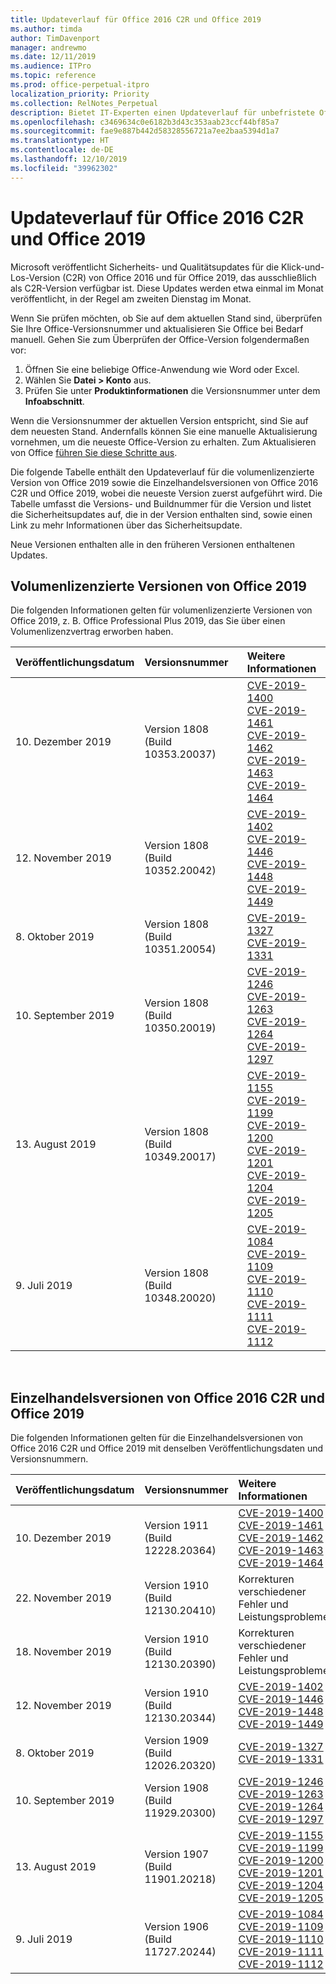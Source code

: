 ```yaml
---
title: Updateverlauf für Office 2016 C2R und Office 2019
ms.author: timda
author: TimDavenport
manager: andrewmo
ms.date: 12/11/2019
ms.audience: ITPro
ms.topic: reference
ms.prod: office-perpetual-itpro
localization_priority: Priority
ms.collection: RelNotes_Perpetual
description: Bietet IT-Experten einen Updateverlauf für unbefristete Office 2016- und 2019-Versionen, die Klick-und-Los (C2R) verwenden.
ms.openlocfilehash: c3469634c0e6182b3d43c353aab23ccf44bf85a7
ms.sourcegitcommit: fae9e887b442d58328556721a7ee2baa5394d1a7
ms.translationtype: HT
ms.contentlocale: de-DE
ms.lasthandoff: 12/10/2019
ms.locfileid: "39962302"
---
```

# <a name="update-history-for-office-2016-c2r-and-office-2019"></a>Updateverlauf für Office 2016 C2R und Office 2019

Microsoft veröffentlicht Sicherheits- und Qualitätsupdates für die Klick-und-Los-Version (C2R) von Office 2016 und für Office 2019, das ausschließlich als C2R-Version verfügbar ist. Diese Updates werden etwa einmal im Monat veröffentlicht, in der Regel am zweiten Dienstag im Monat.

Wenn Sie prüfen möchten, ob Sie auf dem aktuellen Stand sind, überprüfen Sie Ihre Office-Versionsnummer und aktualisieren Sie Office bei Bedarf manuell. Gehen Sie zum Überprüfen der Office-Version folgendermaßen vor:

  1.    Öffnen Sie eine beliebige Office-Anwendung wie Word oder Excel.
  2.    Wählen Sie **Datei > Konto** aus.
  3.    Prüfen Sie unter **Produktinformationen** die Versionsnummer unter dem **Infoabschnitt**.

Wenn die Versionsnummer der aktuellen Version entspricht, sind Sie auf dem neuesten Stand. Andernfalls können Sie eine manuelle Aktualisierung vornehmen, um die neueste Office-Version zu erhalten. Zum Aktualisieren von Office [führen Sie diese Schritte aus](https://support.office.com/article/2ab296f3-7f03-43a2-8e50-46de917611c5).


Die folgende Tabelle enthält den Updateverlauf für die volumenlizenzierte Version von Office 2019 sowie die Einzelhandelsversionen von Office 2016 C2R und Office 2019, wobei die neueste Version zuerst aufgeführt wird. Die Tabelle umfasst die Versions- und Buildnummer für die Version und listet die Sicherheitsupdates auf, die in der Version enthalten sind, sowie einen Link zu mehr Informationen über das Sicherheitsupdate. 

Neue Versionen enthalten alle in den früheren Versionen enthaltenen Updates.

## <a name="volume-licensed-versions-of-office-2019"></a>Volumenlizenzierte Versionen von Office 2019
Die folgenden Informationen gelten für volumenlizenzierte Versionen von Office 2019, z. B. Office Professional Plus 2019, das Sie über einen Volumenlizenzvertrag erworben haben.

|**Veröffentlichungsdatum**|**Versionsnummer**|**Weitere Informationen**|
|:-----|:-----|:-----|
|10. Dezember 2019   |Version 1808 (Build 10353.20037)  |[CVE-2019-1400](https://portal.msrc.microsoft.com/de-DE/security-guidance/advisory/CVE-2019-1400) <br/> [CVE-2019-1461](https://portal.msrc.microsoft.com/de-DE/security-guidance/advisory/CVE-2019-1461) <br/> [CVE-2019-1462](https://portal.msrc.microsoft.com/de-DE/security-guidance/advisory/CVE-2019-1462) <br/> [CVE-2019-1463](https://portal.msrc.microsoft.com/de-DE/security-guidance/advisory/CVE-2019-1463) <br/> [CVE-2019-1464](https://portal.msrc.microsoft.com/de-DE/security-guidance/advisory/CVE-2019-1464) <br/> |
|12. November 2019   |Version 1808 (Build 10352.20042)  |[CVE-2019-1402](https://portal.msrc.microsoft.com/de-DE/security-guidance/advisory/CVE-2019-1402) <br/> [CVE-2019-1446](https://portal.msrc.microsoft.com/de-DE/security-guidance/advisory/CVE-2019-1446) <br/> [CVE-2019-1448](https://portal.msrc.microsoft.com/de-DE/security-guidance/advisory/CVE-2019-1448) <br/> [CVE-2019-1449](https://portal.msrc.microsoft.com/de-DE/security-guidance/advisory/CVE-2019-1449) <br/>  |
|8. Oktober 2019   |Version 1808 (Build 10351.20054)  |[CVE-2019-1327](https://portal.msrc.microsoft.com/de-DE/security-guidance/advisory/CVE-2019-1327) <br/> [CVE-2019-1331](https://portal.msrc.microsoft.com/de-DE/security-guidance/advisory/CVE-2019-1331) <br/> |
|10. September 2019   |Version 1808 (Build 10350.20019)  |[CVE-2019-1246](https://portal.msrc.microsoft.com/de-DE/security-guidance/advisory/CVE-2019-1246) <br/> [CVE-2019-1263](https://portal.msrc.microsoft.com/de-DE/security-guidance/advisory/CVE-2019-1263) <br/> [CVE-2019-1264](https://portal.msrc.microsoft.com/de-DE/security-guidance/advisory/CVE-2019-1264) <br/> [CVE-2019-1297](https://portal.msrc.microsoft.com/de-DE/security-guidance/advisory/CVE-2019-1297) <br/>  |
|13. August 2019   |Version 1808 (Build 10349.20017)  |[CVE-2019-1155](https://portal.msrc.microsoft.com/de-DE/security-guidance/advisory/CVE-2019-1155) <br/> [CVE-2019-1199](https://portal.msrc.microsoft.com/de-DE/security-guidance/advisory/CVE-2019-1199) <br/> [CVE-2019-1200](https://portal.msrc.microsoft.com/de-DE/security-guidance/advisory/CVE-2019-1200) <br/> [CVE-2019-1201](https://portal.msrc.microsoft.com/de-DE/security-guidance/advisory/CVE-2019-1201) <br/> [CVE-2019-1204](https://portal.msrc.microsoft.com/de-DE/security-guidance/advisory/CVE-2019-1204) <br/> [CVE-2019-1205](https://portal.msrc.microsoft.com/de-DE/security-guidance/advisory/CVE-2019-1205) <br/>  |
|9. Juli 2019   |Version 1808 (Build 10348.20020)  |[CVE-2019-1084](https://portal.msrc.microsoft.com/de-DE/security-guidance/advisory/CVE-2019-1084) <br/> [CVE-2019-1109](https://portal.msrc.microsoft.com/de-DE/security-guidance/advisory/CVE-2019-1109) <br/> [CVE-2019-1110](https://portal.msrc.microsoft.com/de-DE/security-guidance/advisory/CVE-2019-1110) <br/> [CVE-2019-1111](https://portal.msrc.microsoft.com/de-DE/security-guidance/advisory/CVE-2019-1111) <br/> [CVE-2019-1112](https://portal.msrc.microsoft.com/de-DE/security-guidance/advisory/CVE-2019-1112) <br/>|





<br/>

## <a name="retail-versions-of-office-2016-c2r-and-office-2019"></a>Einzelhandelsversionen von Office 2016 C2R und Office 2019
Die folgenden Informationen gelten für die Einzelhandelsversionen von Office 2016 C2R und Office 2019 mit denselben Veröffentlichungsdaten und Versionsnummern.

|**Veröffentlichungsdatum**|**Versionsnummer**|**Weitere Informationen**|
|:-----|:-----|:-----|
|10. Dezember 2019   |Version 1911 (Build 12228.20364)  |[CVE-2019-1400](https://portal.msrc.microsoft.com/de-DE/security-guidance/advisory/CVE-2019-1400) <br/> [CVE-2019-1461](https://portal.msrc.microsoft.com/de-DE/security-guidance/advisory/CVE-2019-1461) <br/> [CVE-2019-1462](https://portal.msrc.microsoft.com/de-DE/security-guidance/advisory/CVE-2019-1462) <br/> [CVE-2019-1463](https://portal.msrc.microsoft.com/de-DE/security-guidance/advisory/CVE-2019-1463) <br/> [CVE-2019-1464](https://portal.msrc.microsoft.com/de-DE/security-guidance/advisory/CVE-2019-1464) <br/> |
|22. November 2019   |Version 1910 (Build 12130.20410)  |Korrekturen verschiedener Fehler und Leistungsprobleme.<br/>  |
|18. November 2019   |Version 1910 (Build 12130.20390)  |Korrekturen verschiedener Fehler und Leistungsprobleme.<br/>  |
|12. November 2019   |Version 1910 (Build 12130.20344)  |[CVE-2019-1402](https://portal.msrc.microsoft.com/de-DE/security-guidance/advisory/CVE-2019-1402) <br/> [CVE-2019-1446](https://portal.msrc.microsoft.com/de-DE/security-guidance/advisory/CVE-2019-1446) <br/> [CVE-2019-1448](https://portal.msrc.microsoft.com/de-DE/security-guidance/advisory/CVE-2019-1448) <br/> [CVE-2019-1449](https://portal.msrc.microsoft.com/de-DE/security-guidance/advisory/CVE-2019-1449) <br/>  |
|8. Oktober 2019   |Version 1909 (Build 12026.20320)  |[CVE-2019-1327](https://portal.msrc.microsoft.com/de-DE/security-guidance/advisory/CVE-2019-1327) <br/> [CVE-2019-1331](https://portal.msrc.microsoft.com/de-DE/security-guidance/advisory/CVE-2019-1331) <br/> |
|10. September 2019   |Version 1908 (Build 11929.20300)  |[CVE-2019-1246](https://portal.msrc.microsoft.com/de-DE/security-guidance/advisory/CVE-2019-1246) <br/> [CVE-2019-1263](https://portal.msrc.microsoft.com/de-DE/security-guidance/advisory/CVE-2019-1263) <br/> [CVE-2019-1264](https://portal.msrc.microsoft.com/de-DE/security-guidance/advisory/CVE-2019-1264) <br/> [CVE-2019-1297](https://portal.msrc.microsoft.com/de-DE/security-guidance/advisory/CVE-2019-1297) <br/>  |
|13. August 2019   |Version 1907 (Build 11901.20218)  |[CVE-2019-1155](https://portal.msrc.microsoft.com/de-DE/security-guidance/advisory/CVE-2019-1155) <br/> [CVE-2019-1199](https://portal.msrc.microsoft.com/de-DE/security-guidance/advisory/CVE-2019-1199) <br/> [CVE-2019-1200](https://portal.msrc.microsoft.com/de-DE/security-guidance/advisory/CVE-2019-1200) <br/> [CVE-2019-1201](https://portal.msrc.microsoft.com/de-DE/security-guidance/advisory/CVE-2019-1201) <br/> [CVE-2019-1204](https://portal.msrc.microsoft.com/de-DE/security-guidance/advisory/CVE-2019-1204) <br/> [CVE-2019-1205](https://portal.msrc.microsoft.com/de-DE/security-guidance/advisory/CVE-2019-1205) <br/>  |
|9. Juli 2019   |Version 1906 (Build 11727.20244)  |[CVE-2019-1084](https://portal.msrc.microsoft.com/de-DE/security-guidance/advisory/CVE-2019-1084) <br/> [CVE-2019-1109](https://portal.msrc.microsoft.com/de-DE/security-guidance/advisory/CVE-2019-1109) <br/> [CVE-2019-1110](https://portal.msrc.microsoft.com/de-DE/security-guidance/advisory/CVE-2019-1110) <br/> [CVE-2019-1111](https://portal.msrc.microsoft.com/de-DE/security-guidance/advisory/CVE-2019-1111) <br/> [CVE-2019-1112](https://portal.msrc.microsoft.com/de-DE/security-guidance/advisory/CVE-2019-1112) <br/>|





